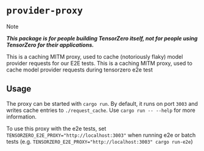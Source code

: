 # `provider-proxy`

> [!NOTE]
>
> ***This package is for people building TensorZero itself, not for people using TensorZero for their applications.***

This is a caching MITM proxy, used to cache (notoriously flaky) model provider requests for our E2E tests.
This is a caching MITM proxy, used to cache model provider requests during tensorzero e2e test

## Usage

The proxy can be started with `cargo run`. By default, it runs on port `3003` and writes cache entries to `./request_cache`.
Use `cargo run -- --help` for more information.

To use this proxy with the e2e tests, set `TENSORZERO_E2E_PROXY="http://localhost:3003"` when running e2e or batch tests
(e.g. `TENSORZERO_E2E_PROXY="http://localhost:3003" cargo run-e2e`)
